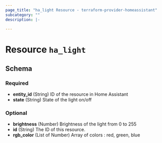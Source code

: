 ```yaml
---
page_title: "ha_light Resource - terraform-provider-homeassistant"
subcategory: ""
description: |-
  
---
```


# Resource `ha_light`





## Schema

### Required

- **entity_id** (String) ID of the resource in Home Assistant
- **state** (String) State of the light on/off

### Optional

- **brightness** (Number) Brightness of the light from 0 to 255
- **id** (String) The ID of this resource.
- **rgb_color** (List of Number) Array of colors : red, green, blue


